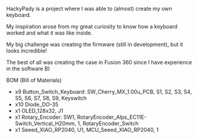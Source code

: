 HackyPady is a project where I was able to (almost) create my own keyboard.

My inspiration arose from my great curiosity to know how a keyboard worked and what it was like inside. 

My big challenge was creating the firmware (still in development), but it looks incredible!

The best of all was creating the case in Fusion 360 since I have experience in the software B)

BOM (Bill of Materials)

 - x9  Button_Switch_Keyboard: SW_Cherry_MX_1.00u_PCB, S1, S2, S3, S4, S5, S6, S7, S8, S9, Keyswitch
 - x10 Diode_DO-35
 - x1  OLED_128x32, J1
 - x1  Rotary_Encoder: SW1, RotaryEncoder_Alps_EC11E-Switch_Vertical_H20mm, 1, RotaryEncoder_Switch
 - x1  Seeed_XIAO_RP2040, U1, MCU_Seeed_XIAO_RP2040, 1
